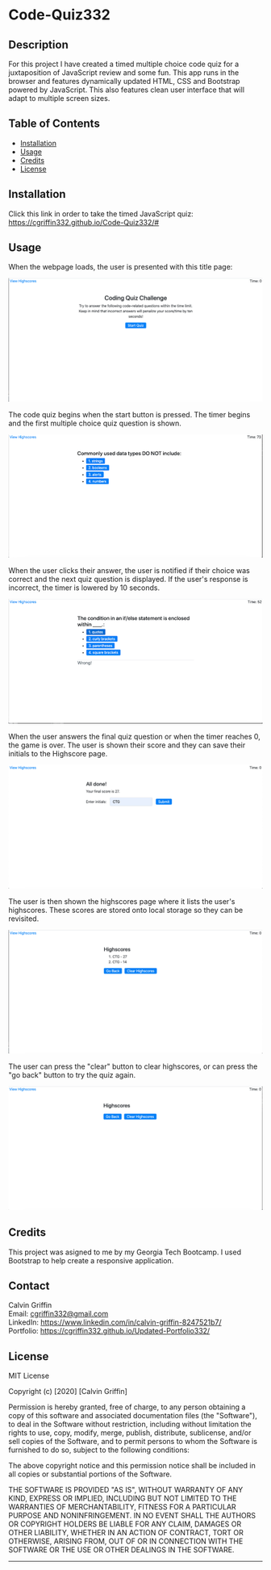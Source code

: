 # Code-Quiz332

## Description

For this project I have created a timed multiple choice code quiz for a juxtaposition of JavaScript review and some fun. This app runs in the browser and features dynamically updated HTML, CSS and Bootstrap powered by JavaScript. This also features clean user interface that will adapt to multiple screen sizes.

## Table of Contents

- [Installation](#installation)
- [Usage](#usage)
- [Credits](#credits)
- [License](#license)

## Installation

Click this link in order to take the timed JavaScript quiz:
https://cgriffin332.github.io/Code-Quiz332/#

## Usage

When the webpage loads, the user is presented with this title page:

![Image of Title Page](./assets/images/title.png)

The code quiz begins when the start button is pressed. The timer begins and the first multiple choice quiz question is shown.

![Image of Question Page](./assets/images/first-question.png)

When the user clicks their answer, the user is notified if their choice was correct and the next quiz question is displayed. If the user's response is incorrect, the timer is lowered by 10 seconds.

![Image of Wrong Answer Page](./assets/images/wrong.png)

When the user answers the final quiz question or when the timer reaches 0, the game is over. The user is shown their score and they can save their initials to the Highscore page.

![Image of Score Page](./assets/images/score.png)

The user is then shown the highscores page where it lists the user's highscores. These scores are stored onto local storage so they can be revisited.

![Image of Highscores Page](./assets/images/high-score.png)

The user can press the "clear" button to clear highscores, or can press the "go back" button to try the quiz again.

![Image of Highscores Cleared Page](./assets/images/clear.png)

## Credits

This project was asigned to me by my Georgia Tech Bootcamp. I used Bootstrap to help create a responsive application.

## Contact
Calvin Griffin <br />
Email: cgriffin332@gmail.com <br />
LinkedIn: https://www.linkedin.com/in/calvin-griffin-8247521b7/ <br />
Portfolio: https://cgriffin332.github.io/Updated-Portfolio332/

## License

MIT License

Copyright (c) [2020] [Calvin Griffin]

Permission is hereby granted, free of charge, to any person obtaining a copy
of this software and associated documentation files (the "Software"), to deal
in the Software without restriction, including without limitation the rights
to use, copy, modify, merge, publish, distribute, sublicense, and/or sell
copies of the Software, and to permit persons to whom the Software is
furnished to do so, subject to the following conditions:

The above copyright notice and this permission notice shall be included in all
copies or substantial portions of the Software.

THE SOFTWARE IS PROVIDED "AS IS", WITHOUT WARRANTY OF ANY KIND, EXPRESS OR
IMPLIED, INCLUDING BUT NOT LIMITED TO THE WARRANTIES OF MERCHANTABILITY,
FITNESS FOR A PARTICULAR PURPOSE AND NONINFRINGEMENT. IN NO EVENT SHALL THE
AUTHORS OR COPYRIGHT HOLDERS BE LIABLE FOR ANY CLAIM, DAMAGES OR OTHER
LIABILITY, WHETHER IN AN ACTION OF CONTRACT, TORT OR OTHERWISE, ARISING FROM,
OUT OF OR IN CONNECTION WITH THE SOFTWARE OR THE USE OR OTHER DEALINGS IN THE
SOFTWARE.

---
